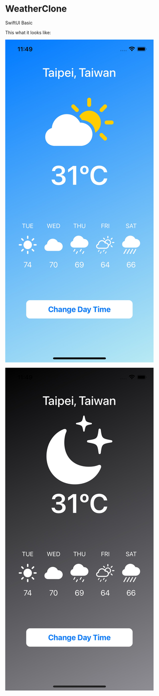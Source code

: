 # WeatherClone

SwiftUI Basic

This what it looks like:

![image](https://github.com/laurencechengithub/WeatherClone/blob/main/WeatherAppOne.jpg)

![image](https://github.com/laurencechengithub/WeatherClone/blob/main/WeatherAppTwo.jpg)
